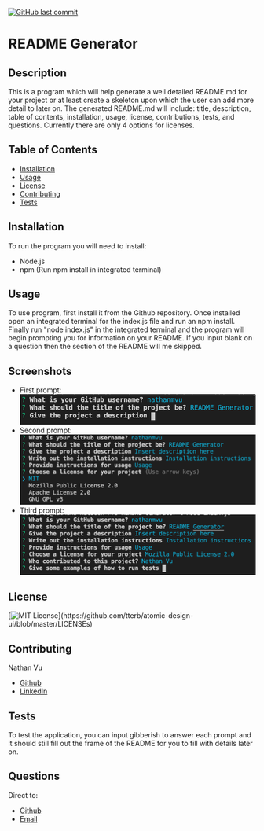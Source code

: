 [![GitHub last commit](https://img.shields.io/github/last-commit/google/skia.svg?style=flat)]()
# README Generator

## Description
This is a program which will help generate a well detailed README.md for your project or at least create a skeleton upon which the user can add more detail to later on. The generated README.md will include: title, description, table of contents, installation, usage, license, contributions, tests, and questions. Currently there are only 4 options for licenses.

## Table of Contents
* [Installation](#installation)
* [Usage](#usage)
* [License](#license)
* [Contributing](#contributing)
* [Tests](#tests)

## Installation
To run the program you will need to install:
* Node.js
* npm (Run npm install in integrated terminal)

## Usage
To use program, first install it from the Github repository. Once installed open an integrated terminal for the index.js file and run an npm install. Finally run "node index.js" in the integrated terminal and the program will begin prompting you for information on your README. If you input blank on a question then the section of the README will me skipped.

## Screenshots
* First prompt:
![](./Screenshots/1.png)
* Second prompt:
![](./Screenshots/2.png)
* Third prompt:
![](./Screenshots/3.png)

## License
[![MIT License](https://img.shields.io/apm/l/atomic-design-ui.svg?)](https://github.com/tterb/atomic-design-ui/blob/master/LICENSEs)

## Contributing
Nathan Vu
* [Github](https://github.com/nathanmvu/)
* [LinkedIn](https://www.linkedin.com/in/nathan-vu/) 

## Tests
To test the application, you can input gibberish to answer each prompt and it should still fill out the frame of the README for you to fill with details later on.

## Questions
Direct to:
* [Github](https://github.com/nathanmvu/)
* [Email](mailto:nathanvu99@gmail.com)